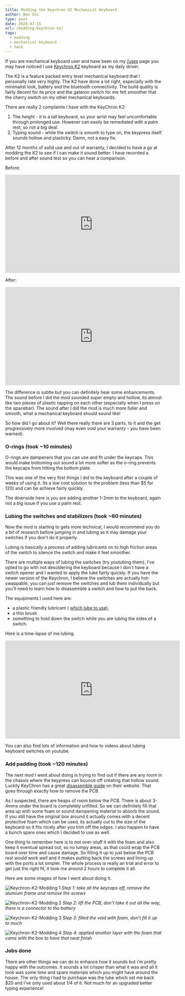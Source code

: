 ```yaml
---
title: Modding the Keychron K2 Mechanical Keyboard
author: Ben Shi
type: post
date: 2020-07-15
url: /modding-keychron-k2/
tags:
  - modding
  - mechanical keyboard
  - hack
---
```


If you are mechanical keyboard user and have been on my
[/uses](https://hbish.com/uses/) page you may have noticed I use
[Keychron K2](https://www.keychron.com/products/keychron-k2-wireless-mechanical-keyboard)
keyboard as my daily driver.

The K2 is a feature packed entry level mechanical keyboard that I
personally rate very highly. The K2 have done a lot right, especially
with the minimalist look, battery and the bluetooth connectivity. The
build quality is fairly decent for its price and the gateron switch for
me felt smoother that the cherry switch on my other mechanical
keyboards.

There are really 2 complaints I have with the KeyChron K2:

1. The height - it is a tall keyboard, so your wrist may feel
   uncomfortable through prolonged use. However can easily be remediated
   with a palm rest, so not a big deal.
2. Typing sound - while the switch is smooth to type on, the keypress
   itself sounds hollow and plasticky. Damn, not a easy fix.

After 12 months of solid use and out of warranty, I decided to have a go
at modding the K2 to see if I can make it sound better. I have recorded
a before and after sound test so you can hear a comparison.

Before:

<iframe width="560" height="315" src="https://www.youtube-nocookie.com/embed/cAZnXS1C3Zk" frameborder="0" allow="accelerometer; autoplay; encrypted-media; gyroscope; picture-in-picture" allowfullscreen></iframe>

After:

<iframe width="560" height="315" src="https://www.youtube-nocookie.com/embed/wMfrIxf72-M" frameborder="0" allow="accelerometer; autoplay; encrypted-media; gyroscope; picture-in-picture" allowfullscreen></iframe>


The difference is subtle but you can definitely hear some enhancements.
The sound before I did the mod sounded super empty and hollow, its
almost like two pieces of plastic tapping on each other (especially when
I press on the spacebar). The sound after I did the mod is much more
fuller and smooth, what a mechanical keyboard should sound like!

So how did I go about it? Well there really there are 3 parts, to it and
the get progressively more involved (may even void your warranty - you
have been warned).

### O-rings (took ~10 minutes)

O-rings are dampeners that you can use and fit under the keycaps. This
would make bottoming out sound a lot more softer as the o-ring prevents
the keycaps from hitting the bottom plate.

This was one of the very first things I did to the keyboard after a
couple of weeks of using it. Its a low cost solution to the problem
(less than $5 for 120) and can be achieve fairly quickly.

The downside here is you are adding another 1-2mm to the keyboard, again
not a big issue if you use a palm rest.

### Lubing the switches and stabilizers (took ~60 minutes)

Now the mod is starting to gets more technical, I would recommend you do
a bit of research before jumping in and lubing as it may damage your
switches if you don't do it properly.

Lubing is basically a process of adding lubricants on to high friction
areas of the switch to silence the switch and make it feel smoother.

There are multiple ways of lubing the switches (try youtubing them),
I've opted to go with not desoldering the keyboard because I don't have
a switch opener and I wanted to apply the lube fairly quickly. If you
have the newer version of the Keychron, I believe the switches are
actually hot-swappable, you can just remove the switches and lub them
individually but you'll need to learn how to disassemble a switch and
how to put the back.

The equipments I used here are:

- a plastic friendly lubricant (
  [which lube to use](https://www.keebtalk.com/t/which-lube-for-switch-lube-an-updated-guide-on-the-what-how-and-where-of-switch-lubricants/5052)),
- a thin brush
- something to hold down the switch while you are lubing the sides of a
  switch.

Here is a time-lapse of me lubing.

<iframe width="560" height="315" src="https://www.youtube-nocookie.com/embed/2kOK78kJ1C4" frameborder="0" allow="accelerometer; autoplay; encrypted-media; gyroscope; picture-in-picture" allowfullscreen></iframe>

You can also find lots of information and how to videos about lubing
keyboard switches on youtube.

### Add padding (took ~120 minutes)

The next mod I went about doing is trying to find out if there are any
room in the chassis where the keypress can bounce off creating that
hollow sound. Luckily KeyChron has a great
[disassemble guide](https://www.google.com/search?q=keychron+k2+unassemble)
on their website. That goes through exactly how to remove the PCB.

As I suspected, there are heaps of room below the PCB. There is about
3-4mms under the board is completely unfilled. So we can definitely fill
that area up with some foam or sound dampening material to absorb the
sound. If you still have the original box around it actually comes with
a decent protective foam which can be used, its actually cut to the size
of the keyboard so it fits nicely after you trim off the edges. I also
happen to have a bunch spare ones which I decided to use as well.

One thing to remember here is to not over-stuff it with the foam and
also keep it eventual spread out, so no lumpy areas, as that could wrap
the PCB board over time and cause damage. So filling it up to just below
the PCB rest would work well and it makes putting back the screws and
lining up with the ports a lot simpler. The whole process is really an
trial and error to get just the right fit, it took me around 2 hours to
complete it all.

Here are some images of how I went about doing it.

![Keychron-K2-Modding 1](Keychron-K2-Modding_1.jpg) *Step 1: take all
the keycaps off, remove the alumium frame and remove the screws*

![Keychron-K2-Modding 2](Keychron-K2-Modding_2.jpg) *Step 2: lift the
PCB, don't take it out all the way, there is a connector to the battery*

![Keychron-K2-Modding 3](Keychron-K2-Modding_3.jpg) *Step 3: filled the
void with foam, don't fill it up to much*

![Keychron-K2-Modding 4](Keychron-K2-Modding_4.jpg) *Step 4: applied
another layer with the foam that came with the box to have that neat
finish*

### Jobs done

There are other things we can do to enhance how it sounds but i'm pretty
happy with the outcomes. It sounds a lot crisper than what it was and
all it took was some time and spare materials which you might have
around the house. The only thing I had to purchase was the lube which
set me back $20 and I've only used about 1/4 of it. Not much for an
upgraded better typing experience!
